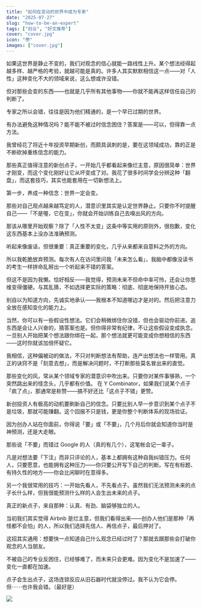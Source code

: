 ```yaml
---
title: "如何在变动的世界中成为专家"
date: "2025-07-27"
slug: "how-to-be-an-expert"
tags: ["创业", "好文推荐"]
cover: "cover.jpg"
icon: "😎"
images: ["cover.jpg"]
---
```

如果这世界是静止不变的，我们对观念的信心就能一路线性上升。某个想法经得起越多样、越严格的考验，就越可能是真的。许多人其实默默相信这一点——对「人性」这种变化不大的领域来说，这么想或许没错。



但对那些会变的东西——也就是几乎所有其他事物——你就不能再这样信任自己的判断了。



专家之所以会错，往往是因为他们精通的，是一个早已过期的世界。



有办法避免这种情况吗？能不能不被过时信念困住？答案是——可以，但得靠一点方法。



我曾经花了将近十年投资早期新创，而颇具讽刺的是，要在这领域成功，靠的正是不断砍掉重练信念的能力。



那些真正值得注意的新创点子，一开始几乎都看起来像烂主意，原因很简单：世界才刚变，而这个变化刚好让它从坏变成了对。我花了很多时间学会分辨这种「翻盘」，而这套技巧，其实也能套用在一切新想法上。



第一步，养成一种信念：世界一定会变。



那些对自己观点越来越笃定的人，潜意识里其实是认定世界静止。只要你不时提醒自己——「不是喔，它在变」，你就会开始训练自己去嗅出风的方向。



那该从哪里开始观察？除了「人性不太变」这条中等实用的原则外，很抱歉，变化这东西基本上没办法准确预测。



听起来像废话，但很重要：真正重要的变化，几乎从来都来自意料之外的方向。



所以我乾脆放弃预测。每次有人在访问里问我「未来怎么看」，我脑中都像没读书的考生一样拼命乱掰出一个听起来不错的答案。



但这不是因为我懒。恰好相反——我觉得，预测未来不但命中率可怜，还会让你思维变得僵硬。与其乱猜，不如选择更实际的策略：彻底、彻底地保持开放心态。



别自以为知道方向，先诚实地承认——我根本不知道哪边才是对的。然后把注意力全放在感知变化的能力上。



当然，你可以有一些假设性想法。它们会稍微绑住你没错，但也会驱动你前进。追东西是会让人兴奋的，猜答案也是。但你得非常有纪律，不让这些假设变成执念。
一旦别人开始把某个想法跟你绑在一起，那个想法就更可能变成你想相信的东西——这时你就该加倍怀疑它。



我相信，这种偏被动的做法，不只对判断想法有帮助，连产出想法也一样管用。真正的诀窍不是「刻意去想」，而是解决问题时，不打断那些莫名冒出来的直觉。



那些变化的风，常从某个领域专家的潜意识中吹出来。只要你对某件事够熟，一个突然跳出来的怪念头，几乎都有价值。
在 Y Combinator，如果我们说某个点子「疯了点」，那通常是称赞——搞不好还比「这点子不错」更赞。



新创投资人有极高的动机要刷新自己的信念。只要比别人早一步意识到某个点子不是垃圾，那就可能赚翻。这个回报不只是钱，更是你整个判断体系的现场验证。



因为创办人站在你面前，你得说「要」或「不要」，几个月后你就会知道你当时是神预测，还是大走眼。



那些说「不要」而错过 Google 的人（真的有几个），这笔帐会记一辈子。



凡是对想法要「下注」而非只评论的人，基本上都拥有这种自我纠错压力。任何人，只要愿意，也能拥有这种压力——你只要公开写下自己的判断。写在有标题、有持久性的地方——你会比闲聊时在意得多。



另一个我很常用的技巧：一开始先看人，不先看点子。虽然我们无法预测未来的点子长什么样，但我很能预测什么样的人会生出未来的点子。



真正的新点子，来自那种：认真、有劲、脑袋够独立的人。



当初我们其实觉得 Airbnb 是烂主意，但我们看得出来——创办人他们是那种「再怪都不会怕」的人，所以我们选择先信人、再信点子，最后押对了。



这招其实通用：想要快一点知道自己什么观念已经过时了？那就去跟那些会打破你观念的人当朋友。



不被自己的专业反困住，已经够难了，而未来只会更难。因为变化不是加速了——变化一直都在加速。



点子会生出点子，这场连锁反应从旧石器时代就没停过。我不认为它会停。
但⋯⋯也许我会错。（最好是）




![](https://prod-files-secure.s3.us-west-2.amazonaws.com/112d0858-5090-4d34-a606-b75eb8d65fd2/46476355-9cf3-4e99-9b7a-3531bc426380/1000202064.png?X-Amz-Algorithm=AWS4-HMAC-SHA256&X-Amz-Content-Sha256=UNSIGNED-PAYLOAD&X-Amz-Credential=ASIAZI2LB466WY6FWXYO%2F20251015%2Fus-west-2%2Fs3%2Faws4_request&X-Amz-Date=20251015T043626Z&X-Amz-Expires=3600&X-Amz-Security-Token=IQoJb3JpZ2luX2VjEMP%2F%2F%2F%2F%2F%2F%2F%2F%2F%2FwEaCXVzLXdlc3QtMiJIMEYCIQDWySJpgRlPdV3Xov772Wl52zcoqp8nGpvEB9oGnB32kQIhAK%2FjUHM8%2F%2BUpOnO4UQ%2B23M00Zea87pun%2FIMoHaUEeO8pKv8DCGsQABoMNjM3NDIzMTgzODA1IgxD4ADeDjadaHh2JTgq3AMlk4TIrJpivT4Zzdyx7kRcZ3wJcmMC%2BgvzFu7ZlhmvEpw9gc7k9g15tbDwmAX5qwnYr937VB4mHjiy9QtJMh4bn5872eHQGZEjpl2j43hLRX6D6UcRUp%2BJ4RjiZNky04Zb6QlEDN%2FY%2FpS6SF4ngO%2FI7t5IwiCEZEpmvIls0X%2Baz%2F1mhz6mrc89yeB0TJuaYtHAZZGxeZ7LY7TE9B6yxhk9xc7kAvTb2APcp7upEzyP5bWAov3qqCaKIN62xIMmbhX%2FvoEh4UsCL4OmBBlwVnXb019QycrvGV46hxyVJaYwPjsVeLFAas0aDG8Nj3p%2FiQR9QiwnqbucCc8nI75tMBDwAKTldHORVTkECrwG1ZxJvdbPOitLAyEjBptfERWEbyK6sWOiwTyd9eYjISKE6fq62qVCaw7oc3gPep1%2FxPTvY0IJKFvX1JZGvQzP1H1DPAyofG8mg%2FqMD8PxB9p48mGLaCuEVGI9PcjEaMvDDSN0wf%2FEoY5VWeB5nE%2F1AuyxhY6H0RH05iNCiXe5pPn%2FzgLUeoINGfupPEjtZPf4G4blE8RPisRPxxNHt0Vb4x1hB3HFBBPwm%2B3O0OUC8O3NtfjskVseAgONjcarV2gfknXArxpmKdBO0kZzwzDd6TDuibzHBjqkAVA0ayr4Mko4%2F4KdbHm1NP1NZ9uZLnJkPWUVoDS0IG40%2F1DOamqKp0tHfIg42XLx3mmnFX6szyU5LRy6jRV%2BRGU0LUlH4im%2Fj6bMHP%2F4i0thxW2EPa5fYDjHL%2Fd%2FwOC9m%2BTQ0Iaa9RmWFn06zmMkTucfp0JuHd5WxId%2FFd9rQoNiCgMrBno89w%2BghJj%2BHK05Gg9Ypuf3bc89FXckSI66m%2BNvVhOY&X-Amz-Signature=b6b03ef8b6ac990a665bb4412832bf1935893e32661560de28159917db4377f4&X-Amz-SignedHeaders=host&x-amz-checksum-mode=ENABLED&x-id=GetObject)

